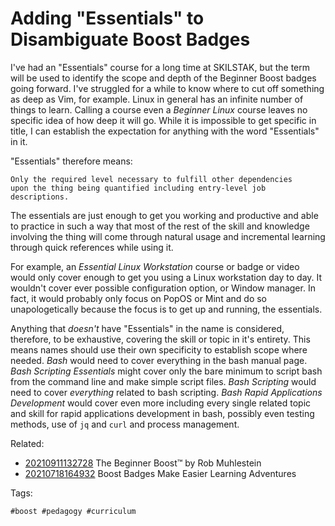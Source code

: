 # Adding "Essentials" to Disambiguate Boost Badges

I've had an "Essentials" course for a long time at SKILSTAK, but the
term will be used to identify the scope and depth of the Beginner Boost
badges going forward. I've struggled for a while to know where to cut
off something as deep as Vim, for example. Linux in general has an
infinite number of things to learn. Calling a course even a *Beginner
Linux* course leaves no specific idea of how deep it will go. While it
is impossible to get specific in title, I can establish the expectation
for anything with the word "Essentials" in it.

"Essentials" therefore means:

    Only the required level necessary to fulfill other dependencies
    upon the thing being quantified including entry-level job
    descriptions.

The essentials are just enough to get you working and productive and
able to practice in such a way that most of the rest of the skill and
knowledge involving the thing will come through natural usage and
incremental learning through quick references while using it.

For example, an *Essential Linux Workstation* course or badge or video
would only cover enough to get you using a Linux workstation day to day.
It wouldn't cover ever possible configuration option, or Window manager.
In fact, it would probably only focus on PopOS or Mint and do so
unapologetically because the focus is to get up and running, the
essentials.

Anything that *doesn't* have "Essentials" in the name is considered,
therefore, to be exhaustive, covering the skill or topic in it's
entirety. This means names should use their own specificity to establish
scope where needed. *Bash* would need to cover everything in the bash
manual page. *Bash Scripting Essentials* might cover only the bare
minimum to script bash from the command line and make simple script
files. *Bash Scripting* would need to cover *everything* related to
bash scripting. *Bash Rapid Applications Development* would cover even
more including every single related topic and skill for rapid
applications development in bash, possibly even testing methods, use of
`jq` and `curl` and process management.

Related:

* [20210911132728](/20210911132728/) The Beginner Boost™ by Rob Muhlestein
* [20210718164932](/20210718164932/) Boost Badges Make Easier Learning Adventures

Tags:

    #boost #pedagogy #curriculum
